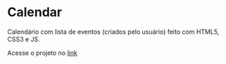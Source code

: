 # Calendar

Calendário com lista de eventos (criados pelo usuário) feito com HTML5, CSS3 e JS.

Acesse o projeto no <a href="https://competent-borg-f74dfe.netlify.app/" about="_blank">link</a>
